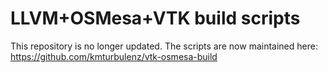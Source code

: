 LLVM+OSMesa+VTK build scripts
=============================

This repository is no longer updated. The scripts are now maintained
here: https://github.com/kmturbulenz/vtk-osmesa-build
